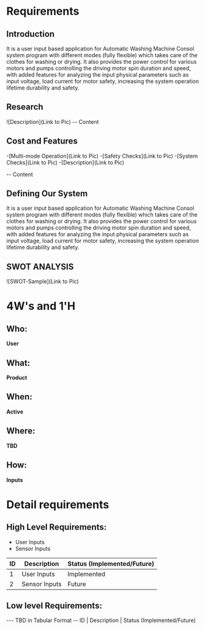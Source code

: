 # Requirements
## Introduction
It is a user input based application for Automatic Washing Machine Consol system program with different modes (fully flexible) which takes care of the clothes for washing or drying. It also provides the power control for various motors and pumps controlling the driving motor spin duration and speed, with added features for analyzing the input physical parameters such as input voltage, load current for motor safety, increasing the system operation lifetime durability and safety.

## Research
![Description](Link to Pic)
-- Content 
## Cost and Features

-[Multi-mode Operation](Link to Pic)
-[Safety Checks](Link to Pic)
-[System Checks](Link to Pic)
-[Description](Link to Pic)

-- Content 
## Defining Our System
It is a user input based application for Automatic Washing Machine Consol system program with different modes (fully flexible) which takes care of the clothes for washing or drying. It also provides the power control for various motors and pumps controlling the driving motor spin duration and speed, with added features for analyzing the input physical parameters such as input voltage, load current for motor safety, increasing the system operation lifetime durability and safety.
## SWOT ANALYSIS
![SWOT-Sample](Link to Pic)

# 4W&#39;s and 1&#39;H

## Who:

**User**

## What:

**Product**

## When:

**Active**

## Where:

**TBD**

## How:

**Inputs**

# Detail requirements
## High Level Requirements:
- User Inputs
- Sensor Inputs

ID | Description | Status (Implemented/Future)
---|---------------|-----------
 1 |  User Inputs  | Implemented
 2 | Sensor Inputs | Future


##  Low level Requirements:
--- TBD in Tabular Format 
-- ID | Description | Status (Implemented/Future)
